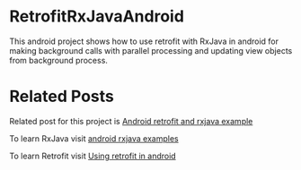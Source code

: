 # RetrofitRxJavaAndroid
This android project shows how to use retrofit with RxJava in android for making background calls with parallel processing and updating view objects from background process.

# Related Posts
Related post for this project is <a href="http://www.zoftino.com/retrofit-rxjava-android-example" alt="Android retrofit and rxjava example">Android retrofit and rxjava example</a>

To learn RxJava visit <a href="http://www.zoftino.com/rxjava-examples" alt="Android rxjava example">android rxjava examples</a>

To learn Retrofit visit <a href="http://www.zoftino.com/rxjava-examples" alt="Android retrofit example">Using retrofit in android</a>

